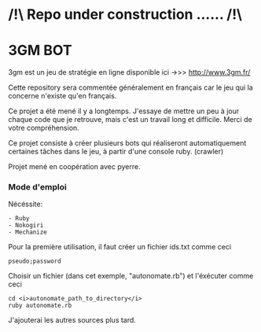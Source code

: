 <h1> /!\ Repo under construction ...... /!\ </h1>

# 3GM BOT

3gm est un jeu de stratégie en ligne disponible ici ->>> http://www.3gm.fr/

Cette repository sera commentée généralement en français car le jeu qui la concerne n'existe qu'en français.

Ce projet a été mené il y a longtemps. J'essaye de mettre un peu à jour chaque code que je retrouve, mais c'est un travail long et difficile. Merci de votre compréhension.


Ce projet consiste à créer plusieurs bots qui réaliseront automatiquement certaines tâches dans le jeu, à partir d'une console ruby. (crawler)


Projet mené en coopération avec pyerre.


<h3>Mode d'emploi</h3>
Nécéssite:

	- Ruby
	- Nokogiri
	- Mechanize
	
Pour la première utilisation, il faut créer un fichier ids.txt comme ceci

	pseudo;password

Choisir un fichier (dans cet exemple, "autonomate.rb") et l'éxécuter comme ceci

	cd <i>autonomate_path_to_directory</i>
	ruby autonomate.rb
	
J'ajouterai les autres sources plus tard.

